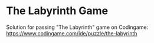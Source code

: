 # The Labyrinth Game
Solution for passing "The Labyrinth" game on Codingame:
https://www.codingame.com/ide/puzzle/the-labyrinth
